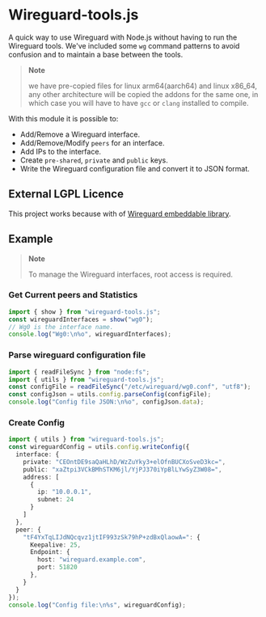 # Wireguard-tools.js

A quick way to use Wireguard with Node.js without having to run the Wireguard tools. We've included some `wg` command patterns to avoid confusion and to maintain a base between the tools.

> **Note**
>
> we have pre-copied files for linux arm64(aarch64) and linux x86_64, any other architecture will be copied the addons for the same one, in which case you will have to have `gcc` or `clang` installed to compile.

With this module it is possible to:

- Add/Remove a Wireguard interface.
- Add/Remove/Modify `peers` for an interface.
- Add IPs to the interface.
- Create `pre-shared`, `private` and `public` keys.
- Write the Wireguard configuration file and convert it to JSON format.

## External LGPL Licence

This project works because with of [Wireguard embeddable library](https://github.com/WireGuard/wireguard-tools/tree/master/contrib/embeddable-wg-library).

## Example

> **Note**
>
> To manage the Wireguard interfaces, root access is required.

### Get Current peers and Statistics

```ts
import { show } from "wireguard-tools.js";
const wireguardInterfaces = show("wg0");
// Wg0 is the interface name.
console.log("Wg0:\n%o", wireguardInterfaces);
```

### Parse wireguard configuration file

```ts
import { readFileSync } from "node:fs";
import { utils } from "wireguard-tools.js";
const configFile = readFileSync("/etc/wireguard/wg0.conf", "utf8");
const configJson = utils.config.parseConfig(configFile);
console.log("Config file JSON:\n%o", configJson.data);
```

### Create Config

```ts
import { utils } from "wireguard-tools.js";
const wireguardConfig = utils.config.writeConfig({
  interface: {
    private: "CEOntDE9saQaHLhD/WzZuYky3+elOfnBUCXoSveD3kc=",
    public: "xaZtpi3VCkBMhSTKM6jl/YjPJ370iYpBlLYwSyZ3W08=",
    address: [
      {
        ip: "10.0.0.1",
        subnet: 24
      }
    ]
  },
  peer: {
    "tF4YxTqLIJdNQcqvz1jtIF993zSk79hP+zdBxQlaowA=": {
      Keepalive: 25,
      Endpoint: {
        host: "wireguard.example.com",
        port: 51820
      },
    }
  }
});
console.log("Config file:\n%s", wireguardConfig);
```
